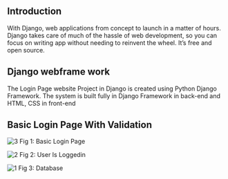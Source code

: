 
## Introduction

With Django, web applications from concept to launch in a matter of hours. Django takes care of much of the hassle of web development, so you can focus on writing app without needing to reinvent the wheel. It’s free and open source.
## Django webframe work

The Login Page  website Project in Django is created using Python Django Framework. The system is built fully in Django Framework in back-end and HTML, CSS in front-end
## Basic Login Page With Validation

![3](https://user-images.githubusercontent.com/99526815/162501165-f3f05d92-0c04-4fc9-ad2b-0265230e291f.PNG)
      Fig 1: Basic Login Page

![2](https://user-images.githubusercontent.com/99526815/162501238-a47d01fe-526c-4ecb-a2dd-2dabb47dd82d.PNG)
      Fig 2: User Is Loggedin

![1](https://user-images.githubusercontent.com/99526815/162501369-f6ff34bb-68cc-48cd-887e-3be29b4a934c.PNG)
      Fig 3: Database 




